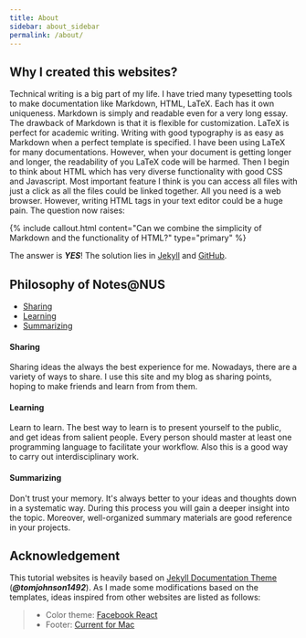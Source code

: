 ```yaml
---
title: About
sidebar: about_sidebar
permalink: /about/
---
```


## Why I created this websites?

Technical writing is a big part of my life. I have tried many typesetting tools to make documentation like Markdown, HTML, LaTeX. Each has it own uniqueness. Markdown is simply and readable even for a very long essay. The drawback of Markdown is that it is flexible for customization. LaTeX is perfect for academic writing. Writing with good typography is as easy as Markdown when a perfect template is specified. I have been using LaTeX for many documentations. However, when your document is getting longer and longer, the readability of you LaTeX code will be harmed. Then I begin to think about HTML which has very diverse functionality with good CSS and Javascript. Most important feature I think is you can access all files with just a click as all the files could be linked together. All you need is a web browser. However, writing HTML tags in your text editor could be a huge pain. The question now raises: 

{% include callout.html content="Can we combine the simplicity of Markdown and the functionality of HTML?" type="primary" %} 

The answer is ***YES***! The solution lies in <a href="#" data-toggle="tooltip" data-original-title="{{site.data.glossary.jekyll_platform}}">Jekyll</a> and <a href="#" data-toggle="tooltip" data-original-title="{{site.data.glossary.github}}">GitHub</a>.

## Philosophy of Notes@NUS

<!-- Tabs -->
<div class="row">
<div class="col-lg-12">

<ul id="myTab" class="nav nav-tabs nav-justified">
	<li class="active"><a href="#service-one" data-toggle="tab"><i class="fa fa-tree"></i>Sharing</a>
	</li>
	<li class=""><a href="#service-two" data-toggle="tab"><i class="fa fa-car"></i>Learning</a>
	</li>
	<li class=""><a href="#service-three" data-toggle="tab"><i class="fa fa-support"></i>Summarizing</a>
	</li>
</ul>

<div id="myTabContent" class="tab-content">
    <div class="tab-pane fade active in" id="service-one">
        <h4>Sharing</h4>
        <p>Sharing ideas the always the best experience for me. Nowadays, there are a variety of ways to share. I use this site and my blog as sharing points, hoping to make friends and learn from from them.</p>
    </div>
    <div class="tab-pane fade" id="service-two">
        <h4>Learning</h4>
        <p>Learn to learn. The best way to learn is to present yourself to the public, and get ideas from salient people. Every person should master at least one programming language to facilitate your workflow. Also this is a good way to carry out interdisciplinary work.</p>
    </div>
    <div class="tab-pane fade" id="service-three">
        <h4>Summarizing</h4>
        <p>Don't trust your memory. It's always better to your ideas and thoughts down in a systematic way. During this process you will gain a deeper insight into the topic. Moreover, well-organized summary materials are good reference in your projects.</p>
    </div>
</div>

</div>
</div>


## Acknowledgement

This tutorial websites is heavily based on [Jekyll Documentation Theme](https://github.com/tomjohnson1492/documentation-theme-jekyll) (***@tomjohnson1492***). As I made some modifications based on the templates, ideas inspired from other websites are listed as follows:

> - Color theme: [Facebook React](#)
> - Footer: [Current for Mac](#) 


